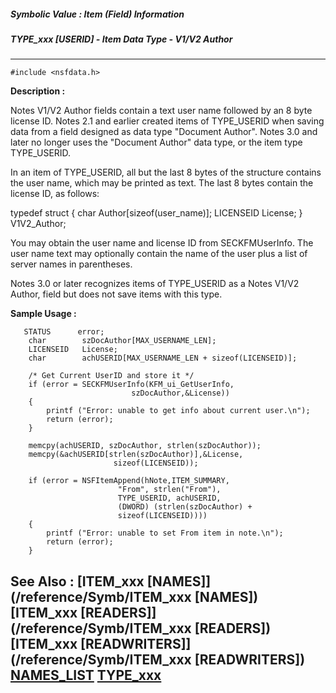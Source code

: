 ##### Symbolic Value : Item (Field) Information
##### TYPE_xxx [USERID] - Item Data Type - V1/V2 Author
---
```
#include <nsfdata.h>
```
**Description :**

Notes V1/V2 Author fields contain a text user name followed by an 8 byte 
license ID. Notes 2.1 and earlier created items of TYPE_USERID when saving data 
from a field designed as data type "Document Author".  Notes 3.0 and later no 
longer uses the "Document Author" data type, or the item type TYPE_USERID.

In an item of TYPE_USERID, all but the last 8 bytes of the structure contains 
the user name, which may be printed as text.  The last 8 bytes contain the 
license ID, as follows:

typedef struct {
   char      Author[sizeof(user_name)];
   LICENSEID License;
} V1V2_Author;

You may obtain the user name and license ID from SECKFMUserInfo.  The user name 
text may optionally contain the name of the user plus a list of server names in 
parentheses.

Notes 3.0 or later recognizes items of TYPE_USERID as a Notes V1/V2 Author, 
field but does not save items with this type.

**Sample Usage :**
```
   STATUS      error;
    char        szDocAuthor[MAX_USERNAME_LEN];
    LICENSEID   License;
    char        achUSERID[MAX_USERNAME_LEN + sizeof(LICENSEID)];

    /* Get Current UserID and store it */
    if (error = SECKFMUserInfo(KFM_ui_GetUserInfo,
                           szDocAuthor,&License))
    {
        printf ("Error: unable to get info about current user.\n");
        return (error);
    }
                
    memcpy(achUSERID, szDocAuthor, strlen(szDocAuthor));
    memcpy(&achUSERID[strlen(szDocAuthor)],&License,
                       sizeof(LICENSEID));

    if (error = NSFItemAppend(hNote,ITEM_SUMMARY,
                        "From", strlen("From"),
                        TYPE_USERID, achUSERID,
                        (DWORD) (strlen(szDocAuthor) +
                        sizeof(LICENSEID))))
    {
        printf ("Error: unable to set From item in note.\n");
        return (error);
    } 
```
**See Also :**
[ITEM_xxx [NAMES]](/reference/Symb/ITEM_xxx [NAMES])
[ITEM_xxx [READERS]](/reference/Symb/ITEM_xxx [READERS])
[ITEM_xxx [READWRITERS]](/reference/Symb/ITEM_xxx [READWRITERS])
[NAMES_LIST](/reference/Data/NAMES_LIST)
[TYPE_xxx](/reference/Symb/TYPE_xxx)
---
